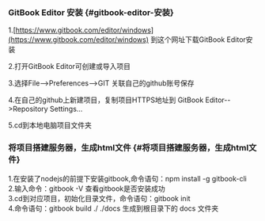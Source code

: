 ### GitBook Editor 安装 {#gitbook-editor-安装}

1.[https://www.gitbook.com/editor/windows](https://www.gitbook.com/editor/windows) 到这个网址下载GitBook Editor安装

2.打开GitBook Editor可创建或导入项目

3.选择File--&gt;Preferences--&gt;GIT 关联自己的github账号保存

4.在自己的github上新建项目，复制项目HTTPS地址到 GitBook Editor--&gt;Repository Settings...

5.cd到本地电脑项目文件夹

### 将项目搭建服务器，生成html文件 {#将项目搭建服务器，生成html文件}

1.在安装了nodejs的前提下安装gitbook,命令语句：npm install -g gitbook-cli  
2.输入命令：gitbook -V 查看gitbook是否安装成功  
3.cd到对应项目，初始化目录文件，命令语句：gitbook init  
4.命令语句：gitbook build ./ ./docs 生成到根目录下的 docs 文件夹



